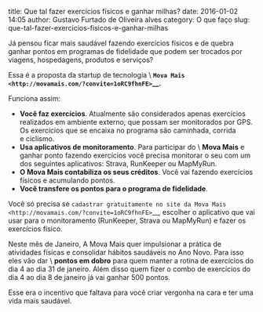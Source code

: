 title: Que tal fazer exercícios físicos e ganhar milhas?
date: 2016-01-02 14:05
author: Gustavo Furtado de Oliveira alves
category: O que faço
slug: que-tal-fazer-exercicios-fisicos-e-ganhar-milhas

Já pensou ficar mais saudável fazendo exercícios físicos e de quebra
ganhar pontos em programas de fidelidade que podem ser trocados por
viagens, hospedagens, produtos e serviços?

Essa é a proposta da startup de tecnologia \ **`Mova
Mais <http://movamais.com/?convite=1oRC9fhnFE>`__.**

Funciona assim:

-  **Você faz exercícios**. Atualmente são considerados apenas
   exercícios realizados em ambiente externo, que possam ser monitorados
   por GPS. Os exercícios que se encaixa no programa são caminhada,
   corrida e ciclismo.
-  **Usa aplicativos de monitoramento**. Para participar do \ **Mova
   Mais** e ganhar ponto fazendo exercícios você precisa monitorar o seu
   com um dos seguintes aplicativos: Strava, RunKeeper ou MapMyRun.
-  **O Mova Mais contabiliza os seus créditos**. Você vai fazendo
   exercícios físicos e acumulando pontos.
-  **Você transfere os pontos para o programa de fidelidade**.

Você só precisa se `cadastrar gratuitamente no site da Mova
Mais <http://movamais.com/?convite=1oRC9fhnFE>`__, escolher o aplicativo
que vai usar para o monitoramento (RunKeeper, Strava ou MapMyRun) e
fazer os exercícios físico.

Neste mês de Janeiro, A Mova Mais quer impulsionar a prática de
atividades físicas e consolidar hábitos saudáveis no Ano Novo. Para isso
eles vão dar \ **pontos em dobro** para quem manter a rotina de
exercícios do dia 4 ao dia 31 de janeiro. Além disso quem fizer o combo
de exercícios do dia 4 ao dia 8 de janeiro já vai ganhar 500 pontos.

Esse era o incentivo que faltava para você criar vergonha na cara e ter
uma vida mais saudável.
